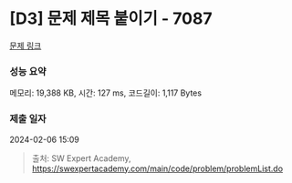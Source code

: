 # [D3] 문제 제목 붙이기 - 7087 

[문제 링크](https://swexpertacademy.com/main/code/problem/problemDetail.do?contestProbId=AWkIdD46A5EDFAXC) 

### 성능 요약

메모리: 19,388 KB, 시간: 127 ms, 코드길이: 1,117 Bytes

### 제출 일자

2024-02-06 15:09



> 출처: SW Expert Academy, https://swexpertacademy.com/main/code/problem/problemList.do